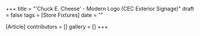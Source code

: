 +++
title = "'Chuck E. Cheese' - Modern Logo (CEC Exterior Signage)"
draft = false
tags = [Store Fixtures]
date = ""

[Article]
contributors = []
gallery = []
+++